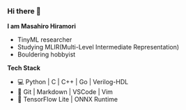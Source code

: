 ### Hi there 👋

**I am Masahiro Hiramori**

- TinyML researcher
- Studying MLIR(Multi-Level Intermediate Representation)
- Bouldering hobbyist

**Tech Stack**

- 💻  Python | C | C++ | Go | Verilog-HDL
- 🔧  Git | Markdown | VSCode | Vim
- 🤖 TensorFlow Lite | ONNX Runtime
